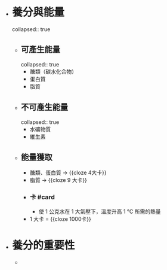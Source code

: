 - # 養分與能量
  collapsed:: true
	- ## 可產生能量
	  collapsed:: true
		- 醣類（碳水化合物）
		- 蛋白質
		- 脂質
	- ## 不可產生能量
	  collapsed:: true
		- 水礦物質
		- 維生素
	- ## 能量獲取
		- 醣類、蛋白質 -> {{cloze 4大卡}}
		- 脂質 -> {{cloze 9 大卡}}
		- ### 卡 #card
			- 使 1 公克水在 1 大氣壓下，溫度升高 1 °C 所需的熱量
		- 1 大卡 = {{cloze 1000卡}}
- # 養分的重要性
	-